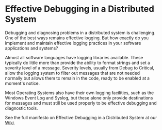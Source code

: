 # Effective Debugging in a Distributed System

Debugging and diagnosing problems in a distributed system is challenging. One
of the best ways remains effective logging. But how exactly do you implement
and maintain effective logging practices in your software applications and
systems?

Almost all software languages have logging libraries available. These
typically do little more than provide the ability to format strings and set a
severity level of a message. Severity levels, usually from Debug to Critical,
allow the logging system to filter out messages that are not needed normally
but allows them to remain in the code, ready to be enabled at a moment's
notice.

Most Operating Systems also have their own logging facilities, such as the
Windows Event Log and Syslog, but these alone only provide destinations for
messages and must still be used properly to be effective debugging and
diagnostic tools.

See the full manifesto on Effective Debugging in a Distributed System at our
[Wiki](../../wiki).
